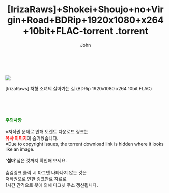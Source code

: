 ﻿---
layout: post
title:  "                   [IrizaRaws]+Shokei+Shoujo+no+Virgin+Road+BDRip+1920x1080+x264+10bit+FLAC-torrent                .torrent"
author: John
categories: [ 애니/만화 ]
tags: [  ]
image: https://torrentrj57.com/uploadfile/full/10c32bbfd14c55061ba5b4b25d9ba0e61db87939.jpg 
description: "                   [IrizaRaws]+Shokei+Shoujo+no+Virgin+Road+BDRip+1920x1080+x264+10bit+FLAC-torrent                 torrent 정보 공유"
toc: true
toc_sticky: true
---

<br>
<p><img src="https://torrentrj57.com/uploadfile/full/10c32bbfd14c55061ba5b4b25d9ba0e61db87939.jpg"/></p>
 [IrizaRaws] 처형 소녀의 살아가는 길 (BDRip 1920x1080 x264 10bit FLAC)  
    
<br><br><br>
<p data-ke-size="size16"><b><span style="color: green;">주의사항</span></b><br /><br />※저작권 문제로 인해 토렌트 다운로드 링크는<br /><b><span style="color: red;">유사 이미지</span></b>에 숨겨뒀습니다.<br />※Due to copyright issues, the torrent download link is hidden where it looks like an image.<br /><br /><b>'설마'</b>싶은 것까지 확인해 보세요.<br /><br />숨김링크 클릭 시 마그넷 나타나지 않는 것은<br />저작권으로 인한 링크만료 자료로<br />1시간 간격으로 봇에 의해 마그넷 주소 갱신됩니다.</p>
